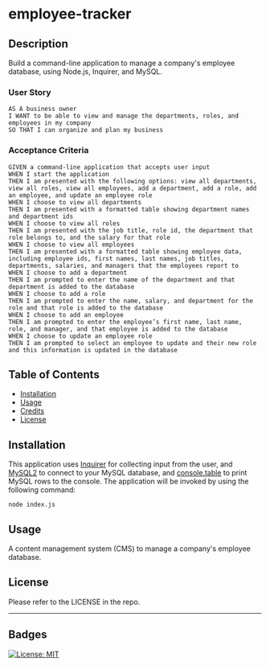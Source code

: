 # employee-tracker

## Description

Build a command-line application to manage a company's employee database, using Node.js, Inquirer, and MySQL.

### User Story

```
AS A business owner
I WANT to be able to view and manage the departments, roles, and employees in my company
SO THAT I can organize and plan my business
```

### Acceptance Criteria

```
GIVEN a command-line application that accepts user input
WHEN I start the application
THEN I am presented with the following options: view all departments, view all roles, view all employees, add a department, add a role, add an employee, and update an employee role
WHEN I choose to view all departments
THEN I am presented with a formatted table showing department names and department ids
WHEN I choose to view all roles
THEN I am presented with the job title, role id, the department that role belongs to, and the salary for that role
WHEN I choose to view all employees
THEN I am presented with a formatted table showing employee data, including employee ids, first names, last names, job titles, departments, salaries, and managers that the employees report to
WHEN I choose to add a department
THEN I am prompted to enter the name of the department and that department is added to the database
WHEN I choose to add a role
THEN I am prompted to enter the name, salary, and department for the role and that role is added to the database
WHEN I choose to add an employee
THEN I am prompted to enter the employee’s first name, last name, role, and manager, and that employee is added to the database
WHEN I choose to update an employee role
THEN I am prompted to select an employee to update and their new role and this information is updated in the database
```


## Table of Contents

- [Installation](#installation)
- [Usage](#usage)
- [Credits](#credits)
- [License](#license)

## Installation

This application uses [Inquirer](https://www.npmjs.com/package/inquirer/v/8.2.4) for collecting input from the user, and [MySQL2](https://www.npmjs.com/package/mysql2) to connect to your MySQL database, and [console.table](https://www.npmjs.com/package/console.table) to print MySQL rows to the console. The application will be invoked by using the following command:

```
node index.js
```

## Usage

A content management system (CMS) to manage a company's employee database.

## License

Please refer to the LICENSE in the repo.

---

## Badges

[![License: MIT](https://img.shields.io/badge/License-MIT-yellow.svg)](https://opensource.org/licenses/MIT)

